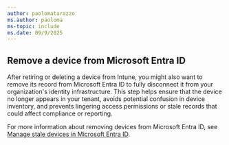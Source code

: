 ```yaml
---
author: paolomatarazzo
ms.author: paoloma
ms-topic: include
ms.date: 09/9/2025
---
```


## Remove a device from Microsoft Entra ID

After retiring or deleting a device from Intune, you might also want to remove its record from Microsoft Entra ID to fully disconnect it from your organization's identity infrastructure. This step helps ensure that the device no longer appears in your tenant, avoids potential confusion in device inventory, and prevents lingering access permissions or stale records that could affect compliance or reporting.

For more information about removing devices from Microsoft Entra ID, see [Manage stale devices in Microsoft Entra ID](/entra/identity/devices/manage-stale-devices).
